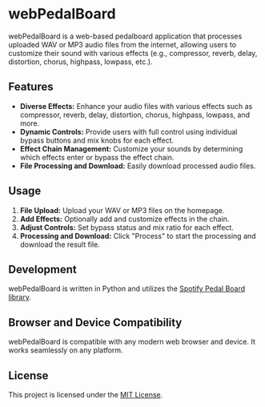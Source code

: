 # webPedalBoard

webPedalBoard is a web-based pedalboard application that processes uploaded WAV or MP3 audio files from the internet, allowing users to customize their sound with various effects (e.g., compressor, reverb, delay, distortion, chorus, highpass, lowpass, etc.).

## Features

- **Diverse Effects:** Enhance your audio files with various effects such as compressor, reverb, delay, distortion, chorus, highpass, lowpass, and more.
- **Dynamic Controls:** Provide users with full control using individual bypass buttons and mix knobs for each effect.
- **Effect Chain Management:** Customize your sounds by determining which effects enter or bypass the effect chain.
- **File Processing and Download:** Easily download processed audio files.

## Usage

1. **File Upload:** Upload your WAV or MP3 files on the homepage.
2. **Add Effects:** Optionally add and customize effects in the chain.
3. **Adjust Controls:** Set bypass status and mix ratio for each effect.
4. **Processing and Download:** Click "Process" to start the processing and download the result file.

## Development

webPedalBoard is written in Python and utilizes the [Spotify Pedal Board library](https://github.com/spotify/pedalboard).

## Browser and Device Compatibility

webPedalBoard is compatible with any modern web browser and device. It works seamlessly on any platform.

## License

This project is licensed under the [MIT License](LICENSE).